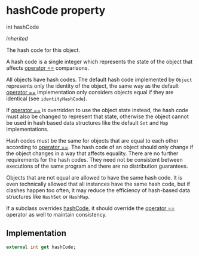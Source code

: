 


# hashCode property









int hashCode
  
_<span class="feature">inherited</span>_



<p>The hash code for this object.</p>
<p>A hash code is a single integer which represents the state of the object
that affects <a href="../../zego_uikit_prebuilt_live_audio_room/ZegoCopyrightedMusicGetSharedConfig/operator_equals.md">operator ==</a> comparisons.</p>
<p>All objects have hash codes.
The default hash code implemented by <code>Object</code>
represents only the identity of the object,
the same way as the default <a href="../../zego_uikit_prebuilt_live_audio_room/ZegoCopyrightedMusicGetSharedConfig/operator_equals.md">operator ==</a> implementation only considers objects
equal if they are identical (see <code>identityHashCode</code>).</p>
<p>If <a href="../../zego_uikit_prebuilt_live_audio_room/ZegoCopyrightedMusicGetSharedConfig/operator_equals.md">operator ==</a> is overridden to use the object state instead,
the hash code must also be changed to represent that state,
otherwise the object cannot be used in hash based data structures
like the default <code>Set</code> and <code>Map</code> implementations.</p>
<p>Hash codes must be the same for objects that are equal to each other
according to <a href="../../zego_uikit_prebuilt_live_audio_room/ZegoCopyrightedMusicGetSharedConfig/operator_equals.md">operator ==</a>.
The hash code of an object should only change if the object changes
in a way that affects equality.
There are no further requirements for the hash codes.
They need not be consistent between executions of the same program
and there are no distribution guarantees.</p>
<p>Objects that are not equal are allowed to have the same hash code.
It is even technically allowed that all instances have the same hash code,
but if clashes happen too often,
it may reduce the efficiency of hash-based data structures
like <code>HashSet</code> or <code>HashMap</code>.</p>
<p>If a subclass overrides <a href="../../zego_uikit_prebuilt_live_audio_room/ZegoCopyrightedMusicGetSharedConfig/hashCode.md">hashCode</a>, it should override the
<a href="../../zego_uikit_prebuilt_live_audio_room/ZegoCopyrightedMusicGetSharedConfig/operator_equals.md">operator ==</a> operator as well to maintain consistency.</p>



## Implementation

```dart
external int get hashCode;
```








